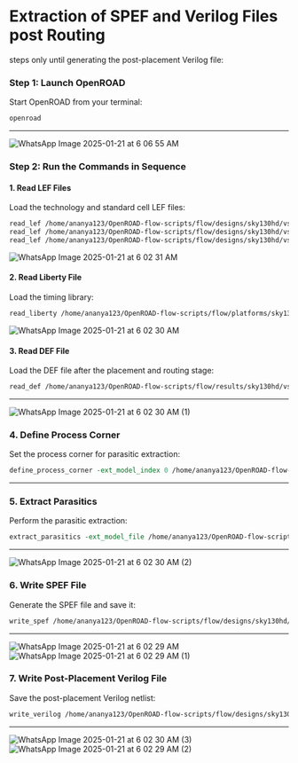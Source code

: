 # Extraction of SPEF and Verilog Files post Routing
 steps only until generating the post-placement Verilog file:



### **Step 1: Launch OpenROAD**
Start OpenROAD from your terminal:
```bash
openroad
```

---

![WhatsApp Image 2025-01-21 at 6 06 55 AM](https://github.com/user-attachments/assets/97bed788-041f-4118-b877-80843ac8a327)

### **Step 2: Run the Commands in Sequence**

#### **1. Read LEF Files**
Load the technology and standard cell LEF files:
```tcl
read_lef /home/ananya123/OpenROAD-flow-scripts/flow/designs/sky130hd/vsdbabysoc/lef/sky130hd.lef
read_lef /home/ananya123/OpenROAD-flow-scripts/flow/designs/sky130hd/vsdbabysoc/lef/avsdpll.lef
read_lef /home/ananya123/OpenROAD-flow-scripts/flow/designs/sky130hd/vsdbabysoc/lef/avsddac.lef
```
![WhatsApp Image 2025-01-21 at 6 02 31 AM](https://github.com/user-attachments/assets/9b68ab76-2091-4a40-b388-f8acb5309f14)


#### **2. Read Liberty File**
Load the timing library:
```tcl
read_liberty /home/ananya123/OpenROAD-flow-scripts/flow/platforms/sky130hd/lib/sky130_fd_sc_hd__tt_025C_1v80.lib
```
![WhatsApp Image 2025-01-21 at 6 02 30 AM](https://github.com/user-attachments/assets/c2979366-f996-4933-a7aa-dc5f4d5d7731)

#### **3. Read DEF File**
Load the DEF file after the placement and routing stage:
```tcl
read_def /home/ananya123/OpenROAD-flow-scripts/flow/results/sky130hd/vsdbabysoc/base/5_route.def
```
---
![WhatsApp Image 2025-01-21 at 6 02 30 AM (1)](https://github.com/user-attachments/assets/86e1df6a-49ca-478c-8db2-7b64608ca46c)

### **4. Define Process Corner**
Set the process corner for parasitic extraction:
```tcl
define_process_corner -ext_model_index 0 /home/ananya123/OpenROAD-flow-scripts/external-resources/open_pdks/sky130/openlane/rules.openrcx.sky130A.nom.calibre
```

---

### **5. Extract Parasitics**
Perform the parasitic extraction:
```tcl
extract_parasitics -ext_model_file /home/ananya123/OpenROAD-flow-scripts/external-resources/open_pdks/sky130/openlane/rules.openrcx.sky130A.nom.calibre
```

---

![WhatsApp Image 2025-01-21 at 6 02 30 AM (2)](https://github.com/user-attachments/assets/c5212bb6-3ff2-4995-991d-9181a8f50d4c)

### **6. Write SPEF File**
Generate the SPEF file and save it:
```tcl
write_spef /home/ananya123/OpenROAD-flow-scripts/flow/designs/sky130hd/vsdbabysoc/vsdbabysoc.spef
```
---
![WhatsApp Image 2025-01-21 at 6 02 29 AM](https://github.com/user-attachments/assets/c25b6bea-85c1-4d1d-aa24-2e8355ea46f2)
![WhatsApp Image 2025-01-21 at 6 02 29 AM (1)](https://github.com/user-attachments/assets/3c4aa5cd-048c-4673-96e6-374935664ce7)

### **7. Write Post-Placement Verilog File**
Save the post-placement Verilog netlist:
```tcl
write_verilog /home/ananya123/OpenROAD-flow-scripts/flow/designs/sky130hd/vsdbabysoc/vsdbabysoc_post_place.v
```
---
![WhatsApp Image 2025-01-21 at 6 02 30 AM (3)](https://github.com/user-attachments/assets/0a43a5c3-ff11-425a-8c71-80212f36038f)
![WhatsApp Image 2025-01-21 at 6 02 29 AM (2)](https://github.com/user-attachments/assets/e4e27ffb-ed5c-47ea-93bf-c0c1371dd01b)


